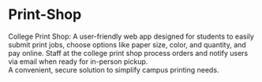 # Print-Shop
College Print Shop: A user-friendly web app designed for students to easily submit print jobs, choose options like paper size, color, and quantity, and pay online. Staff at the college print shop process orders and notify users via email when ready for in-person pickup.
<br>
A convenient, secure solution to simplify campus printing needs.

